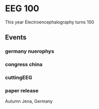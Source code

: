 ---
---

# EEG 100

This year Electroencephalography turns 100

## Events

### germany nuerophys
### congress china
### cuttingEEG
### paper release
Autumn
Jena, Germany